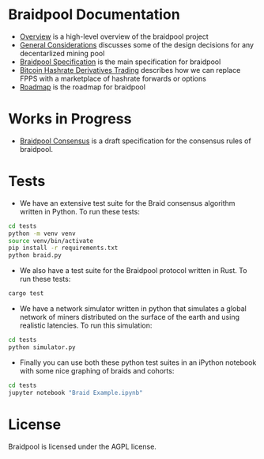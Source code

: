 # Braidpool Documentation

* [Overview](overview.md) is a high-level overview of the braidpool project
* [General Considerations](general_considerations.md) discusses some of the design decisions for any
  decentarlized mining pool
* [Braidpool Specification](braidpool_spec.md) is the main specification for braidpool
* [Bitcoin Hashrate Derivatives Trading](derivatives.md) describes how we can replace FPPS with a
  marketplace of hashrate forwards or options
* [Roadmap](roadmap.md) is the roadmap for braidpool

# Works in Progress
* [Braidpool Consensus](braid_consensus.md) is a draft specification for the consensus rules
  of braidpool.

# Tests

* We have an extensive test suite for the Braid consensus algorithm written in Python. To run these
  tests:

```sh
cd tests
python -m venv venv
source venv/bin/activate
pip install -r requirements.txt
python braid.py
```

* We also have a test suite for the Braidpool protocol written in Rust. To run these tests:

```sh
cargo test
```

* We have a network simulator written in python that simulates a global network of miners
  distributed on the surface of the earth and using realistic latencies. To run this simulation:

```sh
cd tests
python simulator.py
```

* Finally you can use both these python test suites in an iPython notebook with some nice graphing
  of braids and cohorts:

```sh
cd tests
jupyter notebook "Braid Example.ipynb"
```
# License

Braidpool is licensed under the AGPL license.
